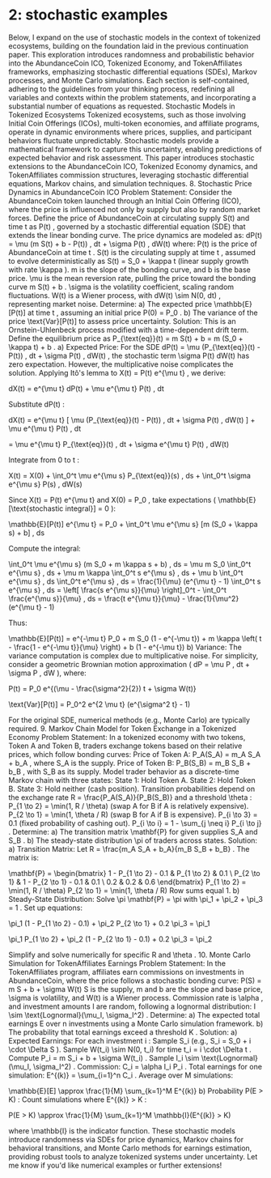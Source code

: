 # 2: stochastic examples

Below, I expand on the use of stochastic models in the context of tokenized ecosystems, building on the foundation laid in the previous continuation paper. This exploration introduces randomness and probabilistic behavior into the AbundanceCoin ICO, Tokenized Economy, and TokenAffiliates frameworks, emphasizing stochastic differential equations (SDEs), Markov processes, and Monte Carlo simulations. Each section is self-contained, adhering to the guidelines from your thinking process, redefining all variables and contexts within the problem statements, and incorporating a substantial number of equations as requested.
Stochastic Models in Tokenized Ecosystems
Tokenized ecosystems, such as those involving Initial Coin Offerings (ICOs), multi-token economies, and affiliate programs, operate in dynamic environments where prices, supplies, and participant behaviors fluctuate unpredictably. Stochastic models provide a mathematical framework to capture this uncertainty, enabling predictions of expected behavior and risk assessment. This paper introduces stochastic extensions to the AbundanceCoin ICO, Tokenized Economy dynamics, and TokenAffiliates commission structures, leveraging stochastic differential equations, Markov chains, and simulation techniques.
8. Stochastic Price Dynamics in AbundanceCoin ICO
Problem Statement:
Consider the AbundanceCoin token launched through an Initial Coin Offering (ICO), where the price is influenced not only by supply but also by random market forces. Define the price of AbundanceCoin at circulating supply 
S(t)
 and time 
t
 as 
P(t)
, governed by a stochastic differential equation (SDE) that extends the linear bonding curve. The price dynamics are modeled as:
dP(t) = \mu (m S(t) + b - P(t)) \, dt + \sigma P(t) \, dW(t)
where:
P(t)
 is the price of AbundanceCoin at time 
t
.
S(t)
 is the circulating supply at time 
t
, assumed to evolve deterministically as 
S(t) = S_0 + \kappa t
 (linear supply growth with rate 
\kappa
).
m
 is the slope of the bonding curve, and 
b
 is the base price.
\mu
 is the mean reversion rate, pulling the price toward the bonding curve 
m S(t) + b
.
\sigma
 is the volatility coefficient, scaling random fluctuations.
W(t)
 is a Wiener process, with 
dW(t) \sim N(0, dt)
, representing market noise.
Determine:
a) The expected price 
\mathbb{E}[P(t)]
 at time 
t
, assuming an initial price 
P(0) = P_0
.
b) The variance of the price 
\text{Var}[P(t)]
 to assess price uncertainty.
Solution:
This is an Ornstein-Uhlenbeck process modified with a time-dependent drift term. Define the equilibrium price as 
P_{\text{eq}}(t) = m S(t) + b = m (S_0 + \kappa t) + b
.
a) Expected Price:
 For the SDE 
dP(t) = \mu (P_{\text{eq}}(t) - P(t)) \, dt + \sigma P(t) \, dW(t)
, the stochastic term 
\sigma P(t) dW(t)
 has zero expectation. However, the multiplicative noise complicates the solution. Applying Itô's lemma to 
X(t) = P(t) e^{\mu t}
, we derive:
 
dX(t) = e^{\mu t} dP(t) + \mu e^{\mu t} P(t) \, dt
 
 Substitute 
dP(t)
:
 
dX(t) = e^{\mu t} [ \mu (P_{\text{eq}}(t) - P(t)) \, dt + \sigma P(t) \, dW(t) ] + \mu e^{\mu t} P(t) \, dt
 
 = \mu e^{\mu t} P_{\text{eq}}(t) \, dt + \sigma e^{\mu t} P(t) \, dW(t)
 
 Integrate from 0 to 
t
:
 
X(t) = X(0) + \int_0^t \mu e^{\mu s} P_{\text{eq}}(s) \, ds + \int_0^t \sigma e^{\mu s} P(s) \, dW(s)
 
 Since 
X(t) = P(t) e^{\mu t}
 and 
X(0) = P_0
, take expectations (
\mathbb{E}[\text{stochastic integral}] = 0
):
 
\mathbb{E}[P(t)] e^{\mu t} = P_0 + \int_0^t \mu e^{\mu s} [m (S_0 + \kappa s) + b] \, ds
 
 Compute the integral:
 
\int_0^t \mu e^{\mu s} (m S_0 + m \kappa s + b) \, ds = \mu m S_0 \int_0^t e^{\mu s} \, ds + \mu m \kappa \int_0^t s e^{\mu s} \, ds + \mu b \int_0^t e^{\mu s} \, ds
\int_0^t e^{\mu s} \, ds = \frac{1}{\mu} (e^{\mu t} - 1)
\int_0^t s e^{\mu s} \, ds = \left[ \frac{s e^{\mu s}}{\mu} \right]_0^t - \int_0^t \frac{e^{\mu s}}{\mu} \, ds = \frac{t e^{\mu t}}{\mu} - \frac{1}{\mu^2} (e^{\mu t} - 1)
 
 Thus:
 
\mathbb{E}[P(t)] = e^{-\mu t} P_0 + m S_0 (1 - e^{-\mu t}) + m \kappa \left( t - \frac{1 - e^{-\mu t}}{\mu} \right) + b (1 - e^{-\mu t})
b) Variance:
 The variance computation is complex due to multiplicative noise. For simplicity, consider a geometric Brownian motion approximation (
dP = \mu P \, dt + \sigma P \, dW
), where:
 
P(t) = P_0 e^{(\mu - \frac{\sigma^2}{2}) t + \sigma W(t)}
 
 \text{Var}[P(t)] = P_0^2 e^{2 \mu t} (e^{\sigma^2 t} - 1)
 
 For the original SDE, numerical methods (e.g., Monte Carlo) are typically required.
9. Markov Chain Model for Token Exchange in a Tokenized Economy
Problem Statement:
In a tokenized economy with two tokens, Token A and Token B, traders exchange tokens based on their relative prices, which follow bonding curves:
Price of Token A: 
P_A(S_A) = m_A S_A + b_A
, where 
S_A
 is the supply.
Price of Token B: 
P_B(S_B) = m_B S_B + b_B
, with 
S_B
 as its supply.
Model trader behavior as a discrete-time Markov chain with three states:
State 1: Hold Token A.
State 2: Hold Token B.
State 3: Hold neither (cash position).
Transition probabilities depend on the exchange rate 
R = \frac{P_A(S_A)}{P_B(S_B)}
 and a threshold 
\theta
:
P_{1 \to 2} = \min(1, R / \theta)
 (swap A for B if A is relatively expensive).
P_{2 \to 1} = \min(1, \theta / R)
 (swap B for A if B is expensive).
P_{i \to 3} = 0.1
 (fixed probability of cashing out).
P_{i \to i} = 1 - \sum_{j \neq i} P_{i \to j}
.
Determine:
a) The transition matrix 
\mathbf{P}
 for given supplies 
S_A
 and 
S_B
.
b) The steady-state distribution 
\pi
 of traders across states.
Solution:
a) Transition Matrix:
 Let 
R = \frac{m_A S_A + b_A}{m_B S_B + b_B}
. The matrix is:
 
\mathbf{P} = \begin{bmatrix}
 1 - P_{1 \to 2} - 0.1 & P_{1 \to 2} & 0.1 \\
 P_{2 \to 1} & 1 - P_{2 \to 1} - 0.1 & 0.1 \\
 0.2 & 0.2 & 0.6
\end{bmatrix}
P_{1 \to 2} = \min(1, R / \theta)
P_{2 \to 1} = \min(1, \theta / R)
Row sums equal 1.
b) Steady-State Distribution:
 Solve 
\pi \mathbf{P} = \pi
 with 
\pi_1 + \pi_2 + \pi_3 = 1
. Set up equations:
 
\pi_1 (1 - P_{1 \to 2} - 0.1) + \pi_2 P_{2 \to 1} + 0.2 \pi_3 = \pi_1
 
 \pi_1 P_{1 \to 2} + \pi_2 (1 - P_{2 \to 1} - 0.1) + 0.2 \pi_3 = \pi_2
 
 Simplify and solve numerically for specific 
R
 and 
\theta
.
10. Monte Carlo Simulation for TokenAffiliates Earnings
Problem Statement:
In the TokenAffiliates program, affiliates earn commissions on investments in AbundanceCoin, where the price follows a stochastic bonding curve:
P(S) = m S + b + \sigma W(t)
S
 is the supply, 
m
 and 
b
 are the slope and base price, 
\sigma
 is volatility, and 
W(t)
 is a Wiener process.
Commission rate is 
\alpha
, and investment amounts 
I
 are random, following a lognormal distribution: 
I \sim \text{Lognormal}(\mu_I, \sigma_I^2)
.
Determine:
a) The expected total earnings 
E
 over 
n
 investments using a Monte Carlo simulation framework.
b) The probability that total earnings exceed a threshold 
K
.
Solution:
a) Expected Earnings:
 For each investment 
i
:
Sample 
S_i
 (e.g., 
S_i = S_0 + i \cdot \Delta S
).
Sample 
W(t_i) \sim N(0, t_i)
 for time 
t_i = i \cdot \Delta t
.
Compute 
P_i = m S_i + b + \sigma W(t_i)
.
Sample 
I_i \sim \text{Lognormal}(\mu_I, \sigma_I^2)
.
Commission: 
C_i = \alpha I_i P_i
.
 Total earnings for one simulation: 
E^{(k)} = \sum_{i=1}^n C_i
.
 Average over 
M
 simulations:
 
\mathbb{E}[E] \approx \frac{1}{M} \sum_{k=1}^M E^{(k)}
b) Probability 
P(E > K)
:
 Count simulations where 
E^{(k)} > K
:
 
P(E > K) \approx \frac{1}{M} \sum_{k=1}^M \mathbb{I}(E^{(k)} > K)
 
 where 
\mathbb{I}
 is the indicator function.
These stochastic models introduce randomness via SDEs for price dynamics, Markov chains for behavioral transitions, and Monte Carlo methods for earnings estimation, providing robust tools to analyze tokenized systems under uncertainty. Let me know if you'd like numerical examples or further extensions!